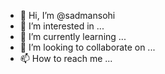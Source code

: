 - 👋 Hi, I’m @sadmansohi
- 👀 I’m interested in ...
- 🌱 I’m currently learning ...
- 💞️ I’m looking to collaborate on ...
- 📫 How to reach me ...

<!---
sadmansohi/sadmansohi is a ✨ special ✨ repository because its `README.md` (this file) appears on your GitHub profile.
You can click the Preview link to take a look at your changes.
--->
